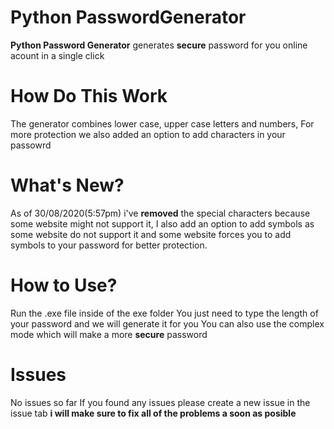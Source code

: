 # Python PasswordGenerator
**Python Password Generator** generates **secure** password for you online acount in a single click

# How Do This Work
The generator combines lower case, upper case letters and numbers, For more protection we also added an option to add characters in your passowrd 

# What's New?
As of 30/08/2020(5:57pm) i've **removed** the special characters because some website might not support it, I also add an option to add symbols as some website do not support it and some website forces you to add symbols to your password for better protection.

# How to Use?
Run the .exe file inside of the exe folder
You just need to type the length of your password and we will generate it for you
You can also use the complex mode which will make a more **secure** password

# Issues 
No issues so far
If you found any issues please create a new issue in the issue tab **i will make sure to fix all of the problems a soon as posible**